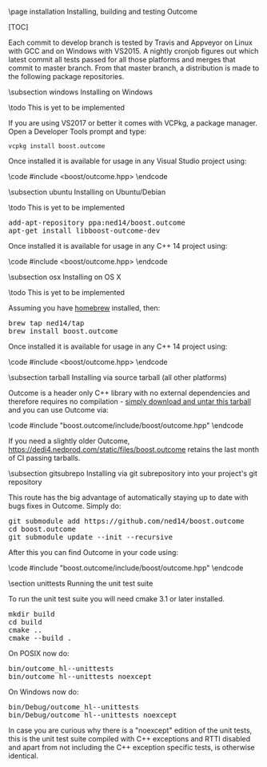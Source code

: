 \page installation Installing, building and testing Outcome

[TOC]

Each commit to develop branch is tested by Travis and Appveyor on Linux with GCC and on Windows with VS2015.
A nightly cronjob figures out which latest commit all tests passed for all those platforms and
merges that commit to master branch. From that master branch, a distribution is made to the following package
repositories.

\subsection windows Installing on Windows

\todo This is yet to be implemented

If you are using VS2017 or better it comes with VCPkg, a package manager. Open
a Developer Tools prompt and type:

`vcpkg install boost.outcome`

Once installed it is available for usage in any Visual Studio project using:

\code #include <boost/outcome.hpp> \endcode

\subsection ubuntu Installing on Ubuntu/Debian

\todo This is yet to be implemented

<pre>add-apt-repository ppa:ned14/boost.outcome
apt-get install libboost-outcome-dev</pre>

Once installed it is available for usage in any C++ 14 project using:

\code #include <boost/outcome.hpp> \endcode

\subsection osx Installing on OS X

\todo This is yet to be implemented

Assuming you have <a href="http://brew.sh/">homebrew</a> installed, then:

<pre>brew tap ned14/tap
brew install boost.outcome</pre>

Once installed it is available for usage in any C++ 14 project using:

\code #include <boost/outcome.hpp> \endcode

\subsection tarball Installing via source tarball (all other platforms)

Outcome is a header only C++ library with no external dependencies and therefore requires no
compilation - <a href="https://dedi4.nedprod.com/static/files/boost.outcome-v1.0-source-latest.tar.xz">
simply download and untar this tarball</a> and you can use Outcome via:

\code #include "boost.outcome/include/boost/outcome.hpp" \endcode

If you need a slightly older Outcome, https://dedi4.nedprod.com/static/files/boost.outcome
retains the last month of CI passing tarballs.

\subsection gitsubrepo Installing via git subrepository into your project's git repository

This route has the big advantage of automatically staying up to date with bugs fixes in
Outcome. Simply do:

<pre>git submodule add https://github.com/ned14/boost.outcome
cd boost.outcome
git submodule update --init --recursive
</pre>

After this you can find Outcome in your code using:

\code #include "boost.outcome/include/boost/outcome.hpp" \endcode


\section unittests Running the unit test suite

To run the unit test suite you will need cmake 3.1 or later installed.

<pre>
mkdir build
cd build
cmake ..
cmake --build .
</pre>

On POSIX now do:
<pre>
bin/outcome_hl--unittests
bin/outcome_hl--unittests_noexcept
</pre>

On Windows now do:
<pre>
bin/Debug/outcome_hl--unittests
bin/Debug/outcome_hl--unittests_noexcept
</pre>

In case you are curious why there is a "noexcept" edition of the unit tests, this is
the unit test suite compiled with C++ exceptions and RTTI disabled and apart from not
including the C++ exception specific tests, is otherwise identical.
